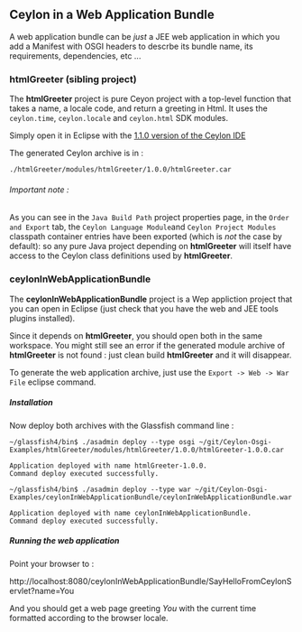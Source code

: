 ## Ceylon in a Web Application Bundle

A web application bundle can be _just_ a JEE web application in which you add a Manifest with OSGI headers to descrbe its bundle name, its requirements, dependencies, etc ...

### htmlGreeter (sibling project)

The **htmlGreeter** project is pure Ceyon project with a top-level function that takes a name, a locale code, and return a greeting in Html. It uses the `ceylon.time`, `ceylon.locale` and `ceylon.html` SDK modules.

Simply open it in Eclipse with the [1.1.0 version of the Ceylon IDE](http://ceylon-lang.org/documentation/1.1/ide/install/)

The generated Ceylon archive is in :

`./htmlGreeter/modules/htmlGreeter/1.0.0/htmlGreeter.car`

###### Important note :

As you can see in the `Java Build Path` project properties page, in the `Order and Export` tab, the `Ceylon Language Module`and `Ceylon Project Modules` classpath container entries have been exported (which is _not_ the case by default): so any pure Java project depending on **htmlGreeter** will itself have access to the Ceylon class definitions used by **htmlGreeter**.


### ceylonInWebApplicationBundle

The **ceylonInWebApplicationBundle** project is a Wep appliction project that you can open in Eclipse (just check that you have the web and JEE tools plugins installed).

Since it depends on **htmlGreeter**, you should open both in the same workspace. You might still see an error if the generated module archive of **htmlGreeter** is not found : just clean build **htmlGreeter** and it will disappear.

To generate the web application archive, just use the `Export -> Web -> War File` eclipse command.

##### Installation

Now deploy both archives with the Glassfish command line :

```
~/glassfish4/bin$ ./asadmin deploy --type osgi ~/git/Ceylon-Osgi-Examples/htmlGreeter/modules/htmlGreeter/1.0.0/htmlGreeter-1.0.0.car

Application deployed with name htmlGreeter-1.0.0.
Command deploy executed successfully.

~/glassfish4/bin$ ./asadmin deploy --type war ~/git/Ceylon-Osgi-Examples/ceylonInWebApplicationBundle/ceylonInWebApplicationBundle.war 

Application deployed with name ceylonInWebApplicationBundle.
Command deploy executed successfully.

```

##### Running the web application

Point your browser to :


http://localhost:8080/ceylonInWebApplicationBundle/SayHelloFromCeylonServlet?name=You


And you should get a web page greeting *You* with the current time formatted according to the browser locale.

